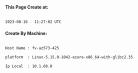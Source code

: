 
   
#### This Page Create at:

```bash

2023-08-16 - 11:27:02 UTC

```

#### Create By Machine:

```bash

Host Name : fv-az573-425

platform  : Linux-5.15.0-1042-azure-x86_64-with-glibc2.35

Ip Local  : 10.1.60.0

```

